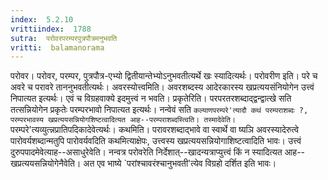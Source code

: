 ```yaml
---
index:  5.2.10
vrittiindex:  1788
sutra:  परोवरपरम्परपुत्रपौत्रमनुभवति
vritti:  balamanorama 
---
```


परोवर। परोवर, परम्पर, पुत्रपौत्र-एभ्यो द्वितीयान्तेभ्योऽनुभवतीत्यर्थे खः स्यादित्यर्थः। परोवरीण इति। परे च अवरे च परावरे ताननुभवतीत्यर्थः। अवरस्योत्त्वमिति। अवरशब्दस्य आदेरकारस्य खप्रत्ययसंनियोगेन उत्त्वं निपात्यत इत्यर्थः। एवं च विग्रहवाक्ये इदमुत्त्वं न भवति। प्रकृतेरिति। परपरतरशब्दाद्द्वन्द्वात्खे सति तत्सन्नियोगेन प्रकृतेः परम्परभावो निपात्यत इत्यर्थः। नन्वेवं सति `कल्याणपरम्परे'त्यादौ कथं परम्पराशब्दः ?, परम्परभावस्य खप्रत्ययसन्नियोगशिष्टत्वादित्यत आह--परम्पराशब्दस्त्विति। तस्मादेवेति। `परम्परे'त्यव्युत्न्नप्रातिपदिकादेवेत्यर्थः। कथमिति। परावरशब्दाद्भावे वा स्वार्थे वा ष्यञि अवरस्यादेरुत्वे पारोवर्यशब्दान्मतुपि पारोवर्यवदिति कथमित्याक्षेपः, उत्त्वस्य खप्रत्ययसन्नियोगाशिष्टत्वादिति भावः। उत्त्वं दुरुपपादमेवेत्याह--असाधुरेवेति। नन्वत्र परोवरेति निर्देशात्--खादन्यत्राप्युत्त्वं किं न स्यादित्यत आह--खप्रत्ययसन्नियोगेनैवेति। अत एव भाष्ये `परांश्चावरंश्चानुभवती'त्येव विग्रहो दर्शित इति भावः। 

